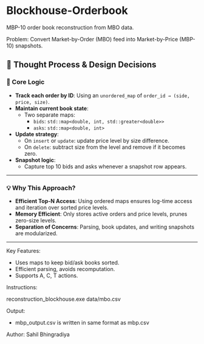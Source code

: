 # Blockhouse-Orderbook
MBP-10 order book reconstruction from MBO data.

Problem:
Convert Market-by-Order (MBO) feed into Market-by-Price (MBP-10) snapshots.

## 🧠 Thought Process & Design Decisions

### 📌 Core Logic
- **Track each order by ID**: Using an `unordered_map` of `order_id → (side, price, size)`.
- **Maintain current book state**:
  - Two separate maps:
    - `bids`: `std::map<double, int, std::greater<double>>`
    - `asks`: `std::map<double, int>`
- **Update strategy**:
  - On `insert` or `update`: update price level by size difference.
  - On `delete`: subtract size from the level and remove if it becomes zero.
- **Snapshot logic**:
  - Capture top 10 bids and asks whenever a snapshot row appears.

---

### 💡 Why This Approach?
- **Efficient Top-N Access**: Using ordered maps ensures log-time access and iteration over sorted price levels.
- **Memory Efficient**: Only stores active orders and price levels, prunes zero-size levels.
- **Separation of Concerns**: Parsing, book updates, and writing snapshots are modularized.

---

Key Features:
- Uses maps to keep bid/ask books sorted.
- Efficient parsing, avoids recomputation.
- Supports A, C, T actions.

Instructions:

reconstruction_blockhouse.exe data/mbo.csv

Output:
- mbp_output.csv is written in same format as mbp.csv

Author:
Sahil Bhingradiya
